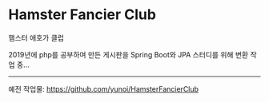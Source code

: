 # Hamster Fancier Club

햄스터 애호가 클럽

2019년에 php를 공부하며 만든 게시판을 Spring Boot와 JPA 스터디를 위해 변환 작업 중...

---
예전 작업물: https://github.com/yunoi/HamsterFancierClub
